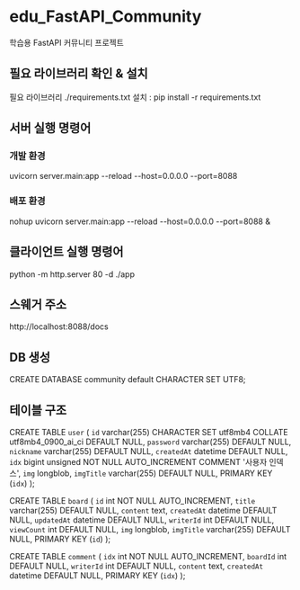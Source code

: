 # edu_FastAPI_Community

학습용 FastAPI 커뮤니티 프로젝트

## 필요 라이브러리 확인 & 설치

필요 라이브러리 ./requirements.txt
설치 : pip install -r requirements.txt

## 서버 실행 명령어

### 개발 환경

uvicorn server.main:app --reload --host=0.0.0.0 --port=8088

### 배포 환경

nohup uvicorn server.main:app --reload --host=0.0.0.0 --port=8088 &

## 클라이언트 실행 명령어

python -m http.server 80 -d ./app

## 스웨거 주소

http://localhost:8088/docs

## DB 생성

CREATE DATABASE community default CHARACTER SET UTF8;

## 테이블 구조

CREATE TABLE `user` (
`id` varchar(255) CHARACTER SET utf8mb4 COLLATE utf8mb4_0900_ai_ci DEFAULT NULL,
`password` varchar(255) DEFAULT NULL,
`nickname` varchar(255) DEFAULT NULL,
`createdAt` datetime DEFAULT NULL,
`idx` bigint unsigned NOT NULL AUTO_INCREMENT COMMENT '사용자 인덱스',
`img` longblob,
`imgTitle` varchar(255) DEFAULT NULL,
PRIMARY KEY (`idx`)
);

CREATE TABLE `board` (
`id` int NOT NULL AUTO_INCREMENT,
`title` varchar(255) DEFAULT NULL,
`content` text,
`createdAt` datetime DEFAULT NULL,
`updatedAt` datetime DEFAULT NULL,
`writerId` int DEFAULT NULL,
`viewCount` int DEFAULT NULL,
`img` longblob,
`imgTitle` varchar(255) DEFAULT NULL,
PRIMARY KEY (`id`)
);

CREATE TABLE `comment` (
`idx` int NOT NULL AUTO_INCREMENT,
`boardId` int DEFAULT NULL,
`writerId` int DEFAULT NULL,
`content` text,
`createdAt` datetime DEFAULT NULL,
PRIMARY KEY (`idx`)
);
